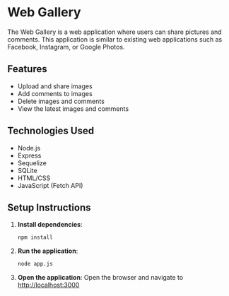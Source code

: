 # Web Gallery

The Web Gallery is a web application where users can share pictures and comments. This application is similar to existing web applications such as Facebook, Instagram, or Google Photos.

## Features

- Upload and share images
- Add comments to images
- Delete images and comments
- View the latest images and comments

## Technologies Used

- Node.js
- Express
- Sequelize
- SQLite
- HTML/CSS
- JavaScript (Fetch API)

## Setup Instructions

1. **Install dependencies**:

   ```sh
   npm install

   ```

2. **Run the application**:

   ```sh
   node app.js

   ```

3. **Open the application**:
   Open the browser and navigate to [http://localhost:3000](http://localhost:3000)
